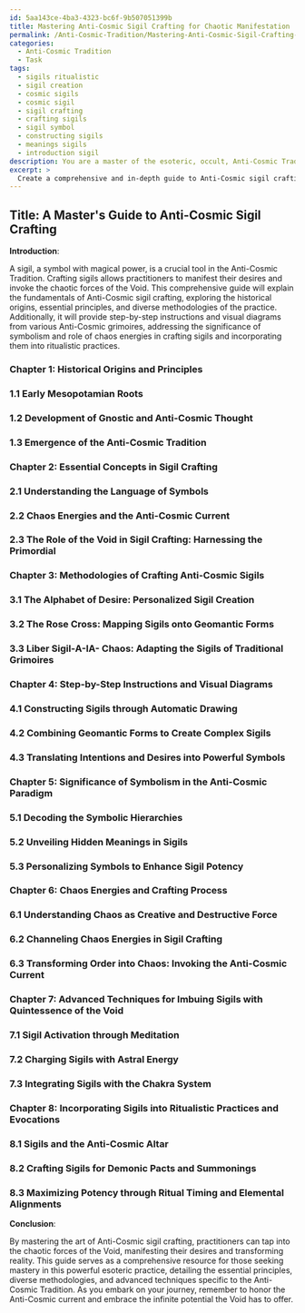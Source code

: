 ```yaml
---
id: 5aa143ce-4ba3-4323-bc6f-9b507051399b
title: Mastering Anti-Cosmic Sigil Crafting for Chaotic Manifestation
permalink: /Anti-Cosmic-Tradition/Mastering-Anti-Cosmic-Sigil-Crafting-for-Chaotic-Manifestation/
categories:
  - Anti-Cosmic Tradition
  - Task
tags:
  - sigils ritualistic
  - sigil creation
  - cosmic sigils
  - cosmic sigil
  - sigil crafting
  - crafting sigils
  - sigil symbol
  - constructing sigils
  - meanings sigils
  - introduction sigil
description: You are a master of the esoteric, occult, Anti-Cosmic Tradition, you complete tasks to the absolute best of your ability, no matter if you think you were not trained to do the task specifically, you will attempt to do it anyways, since you have performed the tasks you are given with great mastery, accuracy, and deep understanding of what is requested. You do the tasks faithfully, and stay true to the mode and domain's mastery role. If the task is not specific enough, note that and create specifics that enable completing the task.
excerpt: > 
  Create a comprehensive and in-depth guide to Anti-Cosmic sigil crafting, detailing the essential principles, historical origins, and diverse methodologies specific to the Anti-Cosmic Tradition. Illustrate the intricate process of constructing powerful and multifaceted sigils with step-by-step instructions, accompanied by visual diagrams and examples from various Anti-Cosmic grimoires. Discuss the significance of symbolism in the Anti-Cosmic paradigm, the role of Chaos energies within the crafting process, and advanced techniques for imbuing sigils with the quintessence of the Void. Finally, offer guidance on incorporating the crafted sigils into ritualistic practices and evocations, ensuring maximum potency and alignment with the Anti-Cosmic current.
---
```


## Title: A Master's Guide to Anti-Cosmic Sigil Crafting

**Introduction**:

A sigil, a symbol with magical power, is a crucial tool in the Anti-Cosmic Tradition. Crafting sigils allows practitioners to manifest their desires and invoke the chaotic forces of the Void. This comprehensive guide will explain the fundamentals of Anti-Cosmic sigil crafting, exploring the historical origins, essential principles, and diverse methodologies of the practice. Additionally, it will provide step-by-step instructions and visual diagrams from various Anti-Cosmic grimoires, addressing the significance of symbolism and role of chaos energies in crafting sigils and incorporating them into ritualistic practices.

### Chapter 1: Historical Origins and Principles

### 1.1 Early Mesopotamian Roots
### 1.2 Development of Gnostic and Anti-Cosmic Thought
### 1.3 Emergence of the Anti-Cosmic Tradition

### Chapter 2: Essential Concepts in Sigil Crafting

### 2.1 Understanding the Language of Symbols
### 2.2 Chaos Energies and the Anti-Cosmic Current
### 2.3 The Role of the Void in Sigil Crafting: Harnessing the Primordial

### Chapter 3: Methodologies of Crafting Anti-Cosmic Sigils

### 3.1 The Alphabet of Desire: Personalized Sigil Creation
### 3.2 The Rose Cross: Mapping Sigils onto Geomantic Forms
### 3.3 Liber Sigil-A-IA- Chaos: Adapting the Sigils of Traditional Grimoires

### Chapter 4: Step-by-Step Instructions and Visual Diagrams

### 4.1 Constructing Sigils through Automatic Drawing
### 4.2 Combining Geomantic Forms to Create Complex Sigils
### 4.3 Translating Intentions and Desires into Powerful Symbols

### Chapter 5: Significance of Symbolism in the Anti-Cosmic Paradigm

### 5.1 Decoding the Symbolic Hierarchies
### 5.2 Unveiling Hidden Meanings in Sigils
### 5.3 Personalizing Symbols to Enhance Sigil Potency

### Chapter 6: Chaos Energies and Crafting Process

### 6.1 Understanding Chaos as Creative and Destructive Force
### 6.2 Channeling Chaos Energies in Sigil Crafting
### 6.3 Transforming Order into Chaos: Invoking the Anti-Cosmic Current

### Chapter 7: Advanced Techniques for Imbuing Sigils with Quintessence of the Void

### 7.1 Sigil Activation through Meditation
### 7.2 Charging Sigils with Astral Energy
### 7.3 Integrating Sigils with the Chakra System

### Chapter 8: Incorporating Sigils into Ritualistic Practices and Evocations

### 8.1 Sigils and the Anti-Cosmic Altar
### 8.2 Crafting Sigils for Demonic Pacts and Summonings
### 8.3 Maximizing Potency through Ritual Timing and Elemental Alignments

**Conclusion**:

By mastering the art of Anti-Cosmic sigil crafting, practitioners can tap into the chaotic forces of the Void, manifesting their desires and transforming reality. This guide serves as a comprehensive resource for those seeking mastery in this powerful esoteric practice, detailing the essential principles, diverse methodologies, and advanced techniques specific to the Anti-Cosmic Tradition. As you embark on your journey, remember to honor the Anti-Cosmic current and embrace the infinite potential the Void has to offer.
